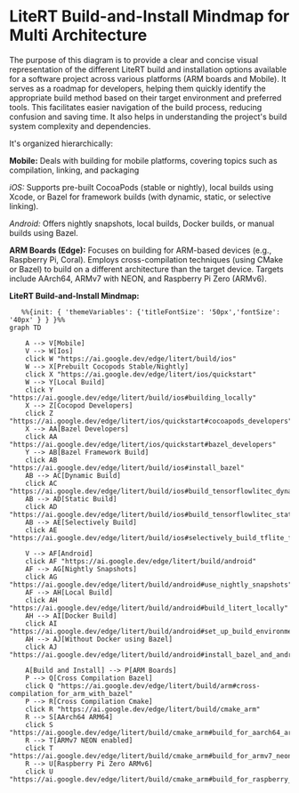#  LiteRT Build-and-Install Mindmap for Multi Architecture
 

The purpose of this diagram is to provide a clear and concise visual representation of the different LiteRT build and installation options available for a software project across various platforms (ARM boards and Mobile). It serves as a roadmap for developers, helping them quickly identify the appropriate build method based on their target environment and preferred tools. This facilitates easier navigation of the build process, reducing confusion and saving time. It also helps in understanding the project's build system complexity and dependencies.

It's organized hierarchically:

**Mobile:** Deals with building for mobile platforms, covering topics such as compilation, linking, and packaging

*iOS:* Supports pre-built CocoaPods (stable or nightly), local builds using Xcode, or Bazel for framework builds (with dynamic, static, or selective linking).

*Android:* Offers nightly snapshots, local builds, Docker builds, or manual builds using Bazel.

**ARM Boards (Edge):** Focuses on building for ARM-based devices (e.g., Raspberry Pi, Coral). Employs cross-compilation techniques (using CMake or Bazel) to build on a different architecture than the target device. Targets include AArch64, ARMv7 with NEON, and Raspberry Pi Zero (ARMv6).


****LiteRT Build-and-Install Mindmap:****

```mermaid
   %%{init: { 'themeVariables': {'titleFontSize': '50px','fontSize': '40px' } } }%%
graph TD

    A --> V[Mobile]
    V --> W[Ios]
    click W "https://ai.google.dev/edge/litert/build/ios"
    W --> X[Prebuilt Cocopods Stable/Nightly]
    click X "https://ai.google.dev/edge/litert/ios/quickstart"
    W --> Y[Local Build]
    click Y "https://ai.google.dev/edge/litert/build/ios#building_locally"
    X --> Z[Cocopod Developers]
    click Z "https://ai.google.dev/edge/litert/ios/quickstart#cocoapods_developers"
    X --> AA[Bazel Developers]
    click AA "https://ai.google.dev/edge/litert/ios/quickstart#bazel_developers"
    Y --> AB[Bazel Framework Build]
    click AB "https://ai.google.dev/edge/litert/build/ios#install_bazel"
    AB --> AC[Dynamic Build]
    click AC "https://ai.google.dev/edge/litert/build/ios#build_tensorflowlitec_dynamic_framework_recommended"
    AB --> AD[Static Build]
    click AD "https://ai.google.dev/edge/litert/build/ios#build_tensorflowlitec_static_framework"
    AB --> AE[Selectively Build]
    click AE "https://ai.google.dev/edge/litert/build/ios#selectively_build_tflite_frameworks"

    V --> AF[Android]
    click AF "https://ai.google.dev/edge/litert/build/android"
    AF --> AG[Nightly Snapshots]
    click AG "https://ai.google.dev/edge/litert/build/android#use_nightly_snapshots"
    AF --> AH[Local Build]
    click AH "https://ai.google.dev/edge/litert/build/android#build_litert_locally"
    AH --> AI[Docker Build]
    click AI "https://ai.google.dev/edge/litert/build/android#set_up_build_environment_using_docker"
    AH --> AJ[Without Docker using Bazel]
    click AJ "https://ai.google.dev/edge/litert/build/android#install_bazel_and_android_prerequisites"

    A[Build and Install] --> P[ARM Boards]
    P --> Q[Cross Compilation Bazel]
    click Q "https://ai.google.dev/edge/litert/build/arm#cross-compilation_for_arm_with_bazel"
    P --> R[Cross Compilation Cmake]
    click R "https://ai.google.dev/edge/litert/build/cmake_arm"
    R --> S[AArch64 ARM64]
    click S "https://ai.google.dev/edge/litert/build/cmake_arm#build_for_aarch64_arm64"
    R --> T[ARMv7 NEON enabled]
    click T "https://ai.google.dev/edge/litert/build/cmake_arm#build_for_armv7_neon_enabled"
    R --> U[Raspberry Pi Zero ARMv6]
    click U "https://ai.google.dev/edge/litert/build/cmake_arm#build_for_raspberry_pi_zero_armv6"


    







